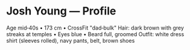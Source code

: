 # Josh Young — Profile
Age mid‑40s • 173 cm • CrossFit "dad‑bulk"
Hair: dark brown with grey streaks at temples • Eyes blue • Beard full, groomed
Outfit: white dress shirt (sleeves rolled), navy pants, belt, brown shoes
